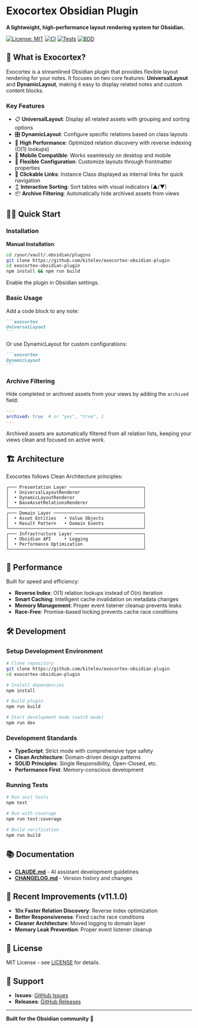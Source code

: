 # Exocortex Obsidian Plugin

**A lightweight, high-performance layout rendering system for Obsidian.**

[![License: MIT](https://img.shields.io/badge/License-MIT-yellow.svg)](./LICENSE)
[![CI](https://github.com/kitelev/exocortex-obsidian-plugin/actions/workflows/ci.yml/badge.svg)](https://github.com/kitelev/exocortex-obsidian-plugin/actions/workflows/ci.yml)
[![Tests](https://img.shields.io/badge/tests-54%20passing-success)](./specs/TEST-RESULTS.md)
[![BDD](https://img.shields.io/badge/BDD-30%20scenarios-success)](./specs/TEST-RESULTS.md)

## 🎯 What is Exocortex?

Exocortex is a streamlined Obsidian plugin that provides flexible layout rendering for your notes. It focuses on two core features: **UniversalLayout** and **DynamicLayout**, making it easy to display related notes and custom content blocks.

### Key Features

- 📋 **UniversalLayout**: Display all related assets with grouping and sorting options
- 🎛️ **DynamicLayout**: Configure specific relations based on class layouts
- 🚀 **High Performance**: Optimized relation discovery with reverse indexing (O(1) lookups)
- 📱 **Mobile Compatible**: Works seamlessly on desktop and mobile
- 🎨 **Flexible Configuration**: Customize layouts through frontmatter properties
- 🔗 **Clickable Links**: Instance Class displayed as internal links for quick navigation
- ↕️ **Interactive Sorting**: Sort tables with visual indicators (▲/▼)
- 📦 **Archive Filtering**: Automatically hide archived assets from views

## 🏃‍♂️ Quick Start

### Installation

**Manual Installation**:
```bash
cd /your/vault/.obsidian/plugins
git clone https://github.com/kitelev/exocortex-obsidian-plugin
cd exocortex-obsidian-plugin
npm install && npm run build
```

Enable the plugin in Obsidian settings.

### Basic Usage

Add a code block to any note:

````markdown
```exocortex
UniversalLayout
```
````

Or use DynamicLayout for custom configurations:

````markdown
```exocortex
DynamicLayout
```
````

### Archive Filtering

Hide completed or archived assets from your views by adding the `archived` field:

```yaml
---
archived: true  # or "yes", "true", 1
---
```

Archived assets are automatically filtered from all relation lists, keeping your views clean and focused on active work.

## 🏗️ Architecture

Exocortex follows Clean Architecture principles:

```
┌─── Presentation Layer ────────────────────────────┐
│  • UniversalLayoutRenderer                        │
│  • DynamicLayoutRenderer                          │
│  • BaseAssetRelationsRenderer                     │
└───────────────────────────────────────────────────┘
┌─── Domain Layer ──────────────────────────────────┐
│  • Asset Entities   • Value Objects               │
│  • Result Pattern   • Domain Events               │
└───────────────────────────────────────────────────┘
┌─── Infrastructure Layer ──────────────────────────┐
│  • Obsidian API     • Logging                     │
│  • Performance Optimization                       │
└───────────────────────────────────────────────────┘
```

## 🚀 Performance

Built for speed and efficiency:

- **Reverse Index**: O(1) relation lookups instead of O(n) iteration
- **Smart Caching**: Intelligent cache invalidation on metadata changes
- **Memory Management**: Proper event listener cleanup prevents leaks
- **Race-Free**: Promise-based locking prevents cache race conditions

## 🛠️ Development

### Setup Development Environment

```bash
# Clone repository
git clone https://github.com/kitelev/exocortex-obsidian-plugin
cd exocortex-obsidian-plugin

# Install dependencies
npm install

# Build plugin
npm run build

# Start development mode (watch mode)
npm run dev
```

### Development Standards

- **TypeScript**: Strict mode with comprehensive type safety
- **Clean Architecture**: Domain-driven design patterns
- **SOLID Principles**: Single Responsibility, Open-Closed, etc.
- **Performance First**: Memory-conscious development

### Running Tests

```bash
# Run unit tests
npm test

# Run with coverage
npm run test:coverage

# Build verification
npm run build
```

## 📚 Documentation

- **[CLAUDE.md](./CLAUDE.md)** - AI assistant development guidelines
- **[CHANGELOG.md](./CHANGELOG.md)** - Version history and changes

## 🌟 Recent Improvements (v11.1.0)

- **10x Faster Relation Discovery**: Reverse index optimization
- **Better Responsiveness**: Fixed cache race conditions
- **Cleaner Architecture**: Moved logging to domain layer
- **Memory Leak Prevention**: Proper event listener cleanup

## 📄 License

MIT License - see [LICENSE](./LICENSE) for details.

## 🤝 Support

- **Issues**: [GitHub Issues](https://github.com/kitelev/exocortex-obsidian-plugin/issues)
- **Releases**: [GitHub Releases](https://github.com/kitelev/exocortex-obsidian-plugin/releases)

---

**Built for the Obsidian community** 💜
